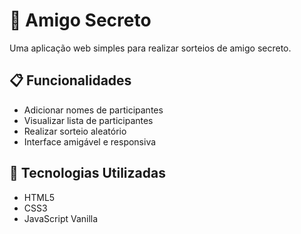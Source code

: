 # 🎁 Amigo Secreto

Uma aplicação web simples para realizar sorteios de amigo secreto.

## 📋 Funcionalidades

- Adicionar nomes de participantes
- Visualizar lista de participantes
- Realizar sorteio aleatório
- Interface amigável e responsiva

## 🚀 Tecnologias Utilizadas

- HTML5
- CSS3
- JavaScript Vanilla



